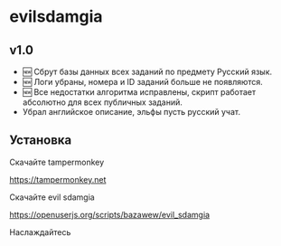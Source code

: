 # evilsdamgia
## v1.0
- 🆕 Сбрут базы данных всех заданий по предмету Русский язык.
- 🆕 Логи убраны, номера и ID заданий больше не появляются.
- 🆕 Все недостатки алгоритма исправлены, скрипт работает абсолютно для всех публичных заданий.
- Убрал английское описание, эльфы пусть русский учат.
## Установка
Скачайте tampermonkey

https://tampermonkey.net

Скачайте evil sdamgia

https://openuserjs.org/scripts/bazawew/evil_sdamgia

Наслаждайтесь
